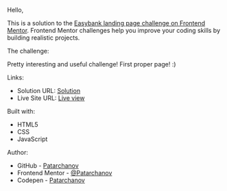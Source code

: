 Hello,

This is a solution to the [Easybank landing page challenge on Frontend Mentor](https://www.frontendmentor.io/challenges/easybank-landing-page-WaUhkoDN). Frontend Mentor challenges help you improve your coding skills by building realistic projects. 

The challenge:

Pretty interesting and useful challenge!
First proper page! :)


Links:

- Solution URL: [Solution](https://github.com/Patarchanov/Easybank-landing-page)
- Live Site URL: [Live view](https://patarchanov.github.io/Easybank-landing-page/)

Built with:

- HTML5
- CSS
- JavaScript

Author:

- GitHub - [Patarchanov](https://github.com/Patarchanov)
- Frontend Mentor - [@Patarchanov](https://www.frontendmentor.io/profile/Patarchanov)
- Codepen - [Patarchanov](https://codepen.io/Patarchanov)
